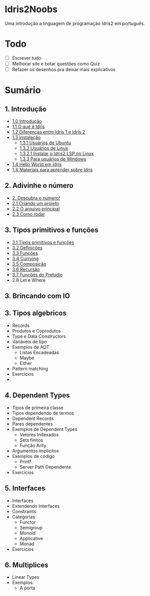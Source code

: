 <h1>Idris2Noobs</h1>

Uma introdução a linguagem de programação Idris2 em português.

# Todo

- [ ] Escrever tudo
- [ ] Melhorar site e botar questões como Quiz
- [ ] Refazer os desenhos pra deixar mais explicativos

# Sumário


## 1. Introdução
- [1.0 Introdução](https://github.com/felipegchi/Idris2Noobs/blob/main/1.Introducao/1.introducao.md#1-introdução)
- [1.1 O que é Idris](https://github.com/felipegchi/Idris2Noobs/blob/main/1.Introducao/1.introducao.md#11-o-que-é-idris)
- [1.2 Diferenças entre Idris 1 e Idris 2](https://github.com/felipegchi/Idris2Noobs/blob/main/1.Introducao/1.introducao.md#12-diferenças-entre-idris-1-e-idris-2)
- [1.3 Instalação](https://github.com/felipegchi/Idris2Noobs/blob/main/1.Introducao/1.introducao.md#13-instalação)
  - [1.3.1 Usuários de Ubuntu](https://github.com/felipegchi/Idris2Noobs/blob/main/1.Introducao/1.introducao.md#131-usuários-de-ubuntu)
  - [1.3.2 Usuários de Linux](https://github.com/felipegchi/Idris2Noobs/blob/main/1.Introducao/1.introducao.md#132-usuários-de-linux)
  - [1.3.2.1 Instalar o Idris2 LSP no Linux](https://github.com/felipegchi/Idris2Noobs/blob/main/1.Introducao/1.introducao.md#1321-instalar-o-idris2-lsp-no-linux)
  - [1.3.3 Para usuários de Windows](https://github.com/felipegchi/Idris2Noobs/blob/main/1.Introducao/1.introducao.md#133-para-usuários-de-windows)
- [1.4 Hello World em Idris](https://github.com/felipegchi/Idris2Noobs/blob/main/1.Introducao/1.introducao.md#14-hello-world-em-idris)
- [1.4 Materiais para aprender sobre Idris](https://github.com/felipegchi/Idris2Noobs/blob/main/1.Introducao/1.introducao.md#14-materiais-para-aprender-sobre-idris)

## 2. Adivinhe o número

- [2. Descubra o numero!](https://github.com/felipegchi/Idris2Noobs/blob/main/1.Introducao/3.guess.md#2-descubra-o-numero)
- [2.1 Criando um projeto](https://github.com/felipegchi/Idris2Noobs/blob/main/1.Introducao/3.guess.md#21-criando-um-projeto)
- [2.2 O arquivo principal](https://github.com/felipegchi/Idris2Noobs/blob/main/1.Introducao/3.guess.md#22-o-arquivo-principal)
- [2.3 Como rodar](https://github.com/felipegchi/Idris2Noobs/blob/main/1.Introducao/3.guess.md#23-como-rodar)

## 3. Tipos primitivos e funções

- [3.1 Tipos primitivos e funções](https://github.com/felipegchi/Idris2Noobs/blob/main/1.Introducao/2.types.md#3-tipos-primitivos-e-funções)
- [3.2 Definições](https://github.com/felipegchi/Idris2Noobs/blob/main/1.Introducao/2.types.md#32-definições)
- [3.3 Funções](https://github.com/felipegchi/Idris2Noobs/blob/main/1.Introducao/2.types.md#33-funções)
- [3.4 Currying](https://github.com/felipegchi/Idris2Noobs/blob/main/1.Introducao/2.types.md#34-currying)
- [3.5 Composição](https://github.com/felipegchi/Idris2Noobs/blob/main/1.Introducao/2.types.md#35-composição)
- [3.6 Recursão](https://github.com/felipegchi/Idris2Noobs/blob/main/1.Introducao/2.types.md#36-recursão)
- [3.7 Funções do Preludio](https://github.com/felipegchi/Idris2Noobs/blob/main/1.Introducao/2.types.md#37-funções-do-preludio)
- 2.8 Let e Where

## 3. Brincando com IO 

## 3. Tipos algebricos
- Records
- Produtos e Coprodutos
- Type e Data Constructors
- Variáveis de tipo
- Exemplos de ADT
  - Listas Encadeadas
  - Maybe 
  - Either 
- Pattern matching
- Exercicios
- 
## 4. Dependent Types
- Tipos de primeira classe
- Tipos dependendo de termos
- Dependent Records
- Pares dependentes
- Exemplos de Dependent Types
  - Vetores Indexados
  - Sets finitos
  - Função Arity
- Argumentos implicitos
- Exemplos de código
  - Printf
  - Server Path Dependente
- Exercicios

## 5. Interfaces
- Interfaces
- Extendendo Interfaces
- Constraints
- Categorias
  - Functor
  - Semigroup
  - Monoid
  - Applicative
  - Monad
- Exercicios

## 6. Multiplices
- Linear Types
- Exemplos:
  - A porta 
